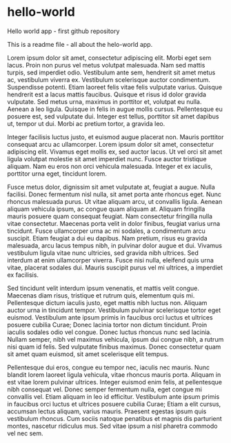 # hello-world
Hello world app - first github repository

This is a readme file - all about the helo-world app.

Lorem ipsum dolor sit amet, consectetur adipiscing elit. Morbi eget sem lacus. Proin non purus vel metus volutpat malesuada. Nam sed mattis turpis, sed imperdiet odio. Vestibulum ante sem, hendrerit sit amet metus ac, vestibulum viverra ex. Vestibulum scelerisque auctor condimentum. Suspendisse potenti. Etiam laoreet felis vitae felis vulputate varius. Quisque hendrerit est a lacus mattis faucibus. Quisque et risus id dolor gravida vulputate. Sed metus urna, maximus in porttitor et, volutpat eu nulla. Aenean a leo ligula. Quisque in felis in augue mollis cursus. Pellentesque eu posuere est, sed vulputate dui. Integer est tellus, porttitor sit amet dapibus ut, tempor ut dui. Morbi ac pretium tortor, a gravida leo.

Integer facilisis luctus justo, et euismod augue placerat non. Mauris porttitor consequat arcu ac ullamcorper. Lorem ipsum dolor sit amet, consectetur adipiscing elit. Vivamus eget mollis ex, sed auctor lacus. Ut vel orci sit amet ligula volutpat molestie sit amet imperdiet nunc. Fusce auctor tristique aliquam. Nam eu eros non orci vehicula malesuada. Integer et ex iaculis, porttitor urna eget, tincidunt lorem.

Fusce metus dolor, dignissim sit amet vulputate at, feugiat a augue. Nulla facilisi. Donec fermentum nisl nulla, sit amet porta ante rhoncus eget. Nunc rhoncus malesuada purus. Ut vitae aliquam arcu, ut convallis ligula. Aenean aliquam vehicula ipsum, ac congue quam aliquam at. Aliquam fringilla mauris posuere quam consequat feugiat. Nam consectetur fringilla nulla vitae consectetur. Maecenas porta velit in dolor finibus, feugiat varius urna tincidunt. Fusce ullamcorper urna ac mi sodales, a condimentum arcu suscipit. Etiam feugiat a dui eu dapibus. Nam pretium, risus eu gravida malesuada, arcu lacus tempus nibh, in pulvinar dolor augue et dui. Vivamus vestibulum ligula vitae nunc ultricies, sed gravida nibh ultrices. Sed interdum at enim ullamcorper viverra. Fusce nisi nulla, eleifend quis urna vitae, placerat sodales dui. Mauris suscipit purus vel mi ultrices, a imperdiet ex facilisis.

Sed tincidunt velit interdum ipsum venenatis, et mattis velit congue. Maecenas diam risus, tristique et rutrum quis, elementum quis mi. Pellentesque dictum iaculis justo, eget mattis nibh luctus non. Aliquam auctor urna in tincidunt tempor. Vestibulum pulvinar scelerisque tortor eget euismod. Vestibulum ante ipsum primis in faucibus orci luctus et ultrices posuere cubilia Curae; Donec lacinia tortor non dictum tincidunt. Proin iaculis sodales odio vel congue. Donec luctus rhoncus nunc sed lacinia. Nullam semper, nibh vel maximus vehicula, ipsum dui congue nibh, a rutrum nisi quam id felis. Sed vulputate finibus maximus. Donec consectetur quam sit amet quam euismod, sit amet scelerisque elit tempus.

Pellentesque dui eros, congue eu tempor nec, iaculis nec mauris. Nunc blandit lorem laoreet ligula vehicula, vitae rhoncus mauris porta. Aliquam in est vitae lorem pulvinar ultrices. Integer euismod enim felis, at pellentesque nibh consequat vel. Donec semper fermentum nulla, eget congue mi convallis vel. Etiam aliquam in leo id efficitur. Vestibulum ante ipsum primis in faucibus orci luctus et ultrices posuere cubilia Curae; Etiam a elit cursus, accumsan lectus aliquam, varius mauris. Praesent egestas ipsum quis vestibulum rhoncus. Cum sociis natoque penatibus et magnis dis parturient montes, nascetur ridiculus mus. Sed vitae ipsum a nisl pharetra commodo vel nec sem.

